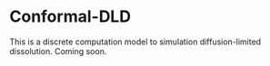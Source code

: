 # Conformal-DLD

This is a discrete computation model to simulation diffusion-limited dissolution.
Coming soon.
